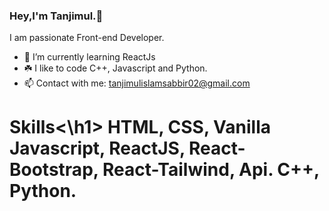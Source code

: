 ### Hey,I'm Tanjimul.👋
I am passionate Front-end Developer. 

- 🌱 I’m currently learning ReactJs
- ☘️ I like to code C++, Javascript and Python.
- 📫 Contact with me: tanjimulislamsabbir02@gmail.com

<h1>Skills<\h1>
HTML, CSS, Vanilla Javascript, ReactJS, React-Bootstrap,
React-Tailwind, Api.
C++, Python.

